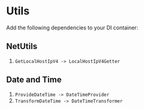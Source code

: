 # Utils
Add the following dependencies to your DI container:

## NetUtils
1. `GetLocalHostIpV4 -> LocalHostIpV4Getter`

## Date and Time
1. `ProvideDateTime -> DateTimeProvider`
2. `TransformDateTime -> DateTimeTransformer`

